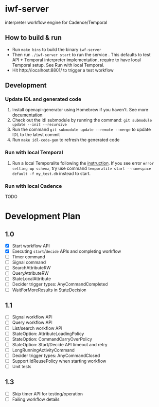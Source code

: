 # iwf-server
interpreter workflow engine for Cadence/Temporal

## How to build & run
* Run `make bins` to build the binary `iwf-server`
* Then run  `./iwf-server start` to run the service . This defaults to test API + Temporal interpreter implementation, require to have local Temporal setup. See Run with local Temporal.
* Hit http://localhost:8801/ to trigger a test workflow

## Development

### Update IDL and generated code
1. Install openapi-generator using Homebrew if you haven't. See more [documentation](https://openapi-generator.tech/docs/installation) 
2. Check out the idl submodule by running the command: `git submodule update --init --recursive`
3. Run the command `git submodule update --remote --merge` to update IDL to the latest commit
4. Run `make idl-code-gen` to refresh the generated code

### Run with local Temporal
1. Run a local Temporalite following the [instruction](https://github.com/temporalio/temporalite). If you see error `error setting up schema`, try use command `temporalite start --namespace default -f my_test.db` instead to start. 

### Run with local Cadence
TODO

# Development Plan
## 1.0
- [x] Start workflow API
- [x] Executing `start`/`decide` APIs and completing workflow
- [ ] Timer command
- [ ] Signal command
- [ ] SearchAttributeRW
- [ ] QueryAttributeRW
- [ ] StateLocalAttribute
- [ ] Decider trigger types: AnyCommandCompleted
- [ ] WaitForMoreResults in StateDecision

## 1.1
- [ ] Signal workflow API
- [ ] Query workflow API
- [ ] List/search workflow API
- [ ] StateOption: AttributeLoadingPolicy
- [ ] StateOption: CommandCarryOverPolicy
- [ ] StateOption: Start/Decide API timeout and retry
- [ ] LongRunningActivityCommand
- [ ] Decider trigger types: AnyCommandClosed
- [ ] Support IdReusePolicy when starting workflow
- [ ] Unit tests

## 1.3
- [ ] Skip timer API for testing/operation
- [ ] Failing workflow details